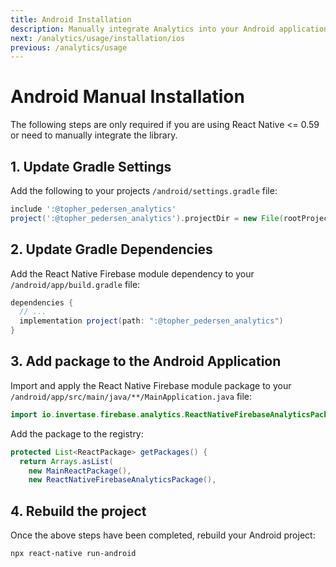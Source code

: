 ```yaml
---
title: Android Installation
description: Manually integrate Analytics into your Android application.
next: /analytics/usage/installation/ios
previous: /analytics/usage
---
```


# Android Manual Installation

The following steps are only required if you are using React Native <= 0.59 or need to manually integrate the library.

## 1. Update Gradle Settings

Add the following to your projects `/android/settings.gradle` file:

```groovy
include ':@topher_pedersen_analytics'
project(':@topher_pedersen_analytics').projectDir = new File(rootProject.projectDir, './../node_modules/@topher_pedersen/analytics/android')
```

## 2. Update Gradle Dependencies

Add the React Native Firebase module dependency to your `/android/app/build.gradle` file:

```groovy
dependencies {
  // ...
  implementation project(path: ":@topher_pedersen_analytics")
}
```

## 3. Add package to the Android Application

Import and apply the React Native Firebase module package to your `/android/app/src/main/java/**/MainApplication.java` file:

```java
import io.invertase.firebase.analytics.ReactNativeFirebaseAnalyticsPackage;
```

Add the package to the registry:

```java
protected List<ReactPackage> getPackages() {
  return Arrays.asList(
    new MainReactPackage(),
    new ReactNativeFirebaseAnalyticsPackage(),
```

## 4. Rebuild the project

Once the above steps have been completed, rebuild your Android project:

```bash
npx react-native run-android
```
